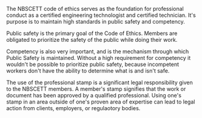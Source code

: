 The NBSCETT code of ethics serves as the foundation for professional conduct as a certified engineering technologist and certified technician. It's purpose is to maintain high standards in public safety and competency. 

Public safety is the primary goal of the Code of Ethics. Members are obligated to prioritize the safety of the public while doing their work. 

Competency is also very important, and is the mechanism through which Public Safety is maintained. Without a high requirement for competency it wouldn't be possible to prioritize public safety, because incompetent workers don't have the ability to determine what is and isn't safe. 

The use of the professional stamp is a significant legal responsibility given to the NBSCETT members. A member's stamp signifies that the work or document has been approved by a qualified professional. Using one's stamp in an area outside of one's proven area of expertise can lead to legal action from clients, employers, or regulaotory bodies. 
